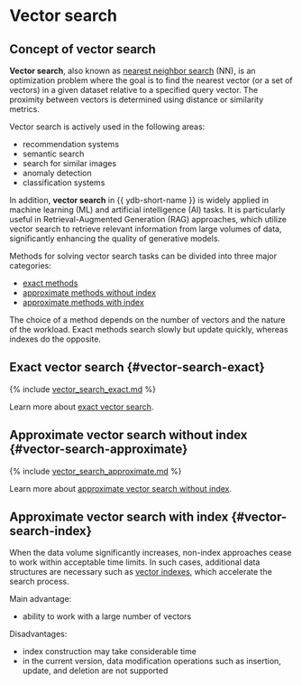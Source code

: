 # Vector search

## Concept of vector search

**Vector search**, also known as [nearest neighbor search](https://en.wikipedia.org/wiki/Nearest_neighbor_search) (NN), is an optimization problem where the goal is to find the nearest vector (or a set of vectors) in a given dataset relative to a specified query vector. The proximity between vectors is determined using distance or similarity metrics.

Vector search is actively used in the following areas:

* recommendation systems
* semantic search
* search for similar images
* anomaly detection
* classification systems

In addition, **vector search** in {{ ydb-short-name }} is widely applied in machine learning (ML) and artificial intelligence (AI) tasks. It is particularly useful in Retrieval-Augmented Generation (RAG) approaches, which utilize vector search to retrieve relevant information from large volumes of data, significantly enhancing the quality of generative models.

Methods for solving vector search tasks can be divided into three major categories:

* [exact methods](#vector-search-exact)
* [approximate methods without index](#vector-search-approximate)
* [approximate methods with index](#vector-search-index)

The choice of a method depends on the number of vectors and the nature of the workload. Exact methods search slowly but update quickly, whereas indexes do the opposite.

## Exact vector search {#vector-search-exact}

{% include [vector_search_exact.md](_includes/vector_search_exact.md) %}

Learn more about [exact vector search](../yql/reference/udf/list/knn.md#exact-vector-search-examples).

## Approximate vector search without index {#vector-search-approximate}

{% include [vector_search_approximate.md](_includes/vector_search_approximate.md) %}

Learn more about [approximate vector search without index](../yql/reference/udf/list/knn.md#approximate-vector-search-examples).

## Approximate vector search with index {#vector-search-index}

When the data volume significantly increases, non-index approaches cease to work within acceptable time limits. In such cases, additional data structures are necessary such as [vector indexes](../dev/vector-indexes.md), which accelerate the search process.

Main advantage:

* ability to work with a large number of vectors

Disadvantages:

* index construction may take considerable time
* in the current version, data modification operations such as insertion, update, and deletion are not supported
